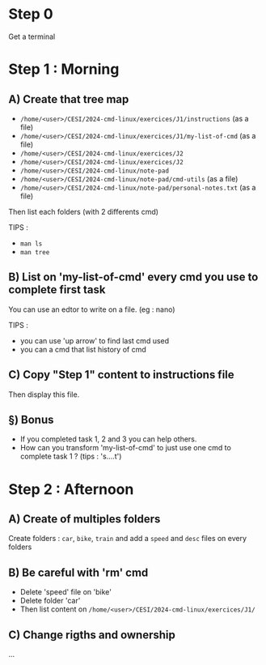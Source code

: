 # Step 0

Get a terminal


# Step 1 : Morning

## A) Create that tree map

* `/home/<user>/CESI/2024-cmd-linux/exercices/J1/instructions` (as a file)
* `/home/<user>/CESI/2024-cmd-linux/exercices/J1/my-list-of-cmd` (as a file)
* `/home/<user>/CESI/2024-cmd-linux/exercices/J2`
* `/home/<user>/CESI/2024-cmd-linux/exercices/J2`
* `/home/<user>/CESI/2024-cmd-linux/note-pad`
* `/home/<user>/CESI/2024-cmd-linux/note-pad/cmd-utils` (as a file)
* `/home/<user>/CESI/2024-cmd-linux/note-pad/personal-notes.txt` (as a file)

Then list each folders (with 2 differents cmd)

TIPS :
* `man ls`
* `man tree`


## B) List on 'my-list-of-cmd' every cmd you use to complete first task

You can use an edtor to write on a file. (eg : nano)

TIPS :
* you can use 'up arrow' to find last cmd used
* you can a cmd that list history of cmd


## C) Copy "Step 1" content to instructions file

Then display this file.

## §) Bonus

* If you completed task 1, 2 and 3 you can help others.
* How can you transform 'my-list-of-cmd' to just use one cmd to complete task 1 ? (tips : 's....t')


# Step 2 : Afternoon

## A) Create of multiples folders

Create folders : `car`, `bike`, `train` and add a `speed` and `desc` files on every folders

## B) Be careful with 'rm' cmd

* Delete 'speed' file on 'bike'
* Delete folder 'car'
* Then list content on `/home/<user>/CESI/2024-cmd-linux/exercices/J1/`

## C) Change rigths and ownership

...

